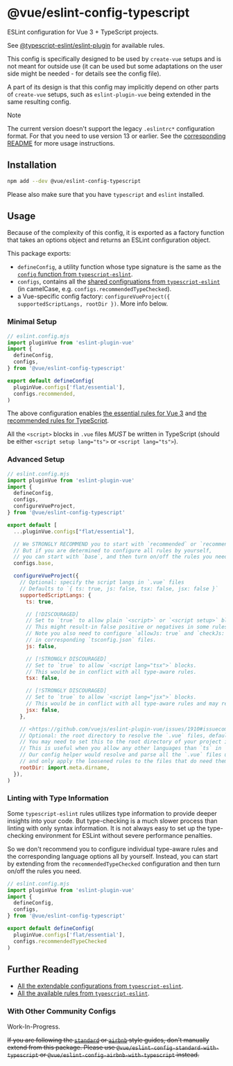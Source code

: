 # @vue/eslint-config-typescript

ESLint configuration for Vue 3 + TypeScript projects.

See [@typescript-eslint/eslint-plugin](https://typescript-eslint.io/rules/) for available rules.

This config is specifically designed to be used by `create-vue` setups
and is not meant for outside use (it can be used but some adaptations
on the user side might be needed - for details see the config file).

A part of its design is that this config may implicitly depend on
other parts of `create-vue` setups, such as `eslint-plugin-vue` being
extended in the same resulting config.

> [!NOTE]
> The current version doesn't support the legacy `.eslintrc*` configuration format. For that you need to use version 13 or earlier. See the [corresponding README](https://www.npmjs.com/package/@vue/eslint-config-typescript/v/legacy-eslintrc) for more usage instructions.

## Installation

```sh
npm add --dev @vue/eslint-config-typescript
```

Please also make sure that you have `typescript` and `eslint` installed.

## Usage

Because of the complexity of this config, it is exported as a factory function that takes an options object and returns an ESLint configuration object.

This package exports:

- `defineConfig`, a utility function whose type signature is the same as the [`config` function from `typescript-eslint`](https://typescript-eslint.io/packages/typescript-eslint#config).
- `configs`, contains all the [shared configruations from `typescript-eslint`](https://typescript-eslint.io/users/configs) (in camelCase, e.g. `configs.recommendedTypeChecked`).
- a Vue-specific config factory: `configureVueProject({ supportedScriptLangs, rootDir })`. More info below.

### Minimal Setup

```js
// eslint.config.mjs
import pluginVue from 'eslint-plugin-vue'
import {
  defineConfig,
  configs,
} from '@vue/eslint-config-typescript'

export default defineConfig(
  pluginVue.configs['flat/essential'],
  configs.recommended,
)
```

The above configuration enables [the essential rules for Vue 3](https://eslint.vuejs.org/rules/#priority-a-essential-error-prevention) and [the recommended rules for TypeScript](https://typescript-eslint.io/rules/?=recommended).

All the `<script>` blocks in `.vue` files *MUST* be written in TypeScript (should be either `<script setup lang="ts">` or `<script lang="ts">`).

### Advanced Setup

```js
// eslint.config.mjs
import pluginVue from 'eslint-plugin-vue'
import {
  defineConfig,
  configs,
  configureVueProject,
} from '@vue/eslint-config-typescript'

export default [
  ...pluginVue.configs["flat/essential"],

  // We STRONGLY RECOMMEND you to start with `recommended` or `recommendedTypeChecked`.
  // But if you are determined to configure all rules by yourself,
  // you can start with `base`, and then turn on/off the rules you need.
  configs.base,

  configureVueProject({
    // Optional: specify the script langs in `.vue` files
    // Defaults to `{ ts: true, js: false, tsx: false, jsx: false }`
    supportedScriptLangs: {
      ts: true,

      // [!DISCOURAGED]
      // Set to `true` to allow plain `<script>` or `<script setup>` blocks.
      // This might result-in false positive or negatives in some rules for `.vue` files.
      // Note you also need to configure `allowJs: true` and `checkJs: true`
      // in corresponding `tsconfig.json` files.
      js: false,

      // [!STRONGLY DISCOURAGED]
      // Set to `true` to allow `<script lang="tsx">` blocks.
      // This would be in conflict with all type-aware rules.
      tsx: false,

      // [!STRONGLY DISCOURAGED]
      // Set to `true` to allow `<script lang="jsx">` blocks.
      // This would be in conflict with all type-aware rules and may result in false positives.
      jsx: false,
    },

    // <https://github.com/vuejs/eslint-plugin-vue/issues/1910#issuecomment-1819993961>
    // Optional: the root directory to resolve the `.vue` files, defaults to `process.cwd()`.
    // You may need to set this to the root directory of your project if you have a monorepo.
    // This is useful when you allow any other languages than `ts` in `.vue` files.
    // Our config helper would resolve and parse all the `.vue` files under `rootDir`,
    // and only apply the loosened rules to the files that do need them.
    rootDir: import.meta.dirname,
  }),
)
```

### Linting with Type Information

Some `typescript-eslint` rules utilizes type information to provide deeper insights into your code.
But type-checking is a much slower process than linting with only syntax information.
It is not always easy to set up the type-checking environment for ESLint without severe performance penalties.

So we don't recommend you to configure individual type-aware rules and the corresponding language options all by yourself.
Instead, you can start by extending from the `recommendedTypeChecked` configuration and then turn on/off the rules you need.

```js
// eslint.config.mjs
import pluginVue from 'eslint-plugin-vue'
import {
  defineConfig,
  configs,
} from '@vue/eslint-config-typescript'

export default defineConfig(
  pluginVue.configs['flat/essential'],
  configs.recommendedTypeChecked
)
```

## Further Reading

- [All the extendable configurations from `typescript-eslint`](https://typescript-eslint.io/users/configs).
- [All the available rules from `typescript-eslint`](https://typescript-eslint.io/rules/).

### With Other Community Configs

Work-In-Progress.

~~If you are following the [`standard`](https://standardjs.com/) or [`airbnb`](https://github.com/airbnb/javascript/) style guides, don't manually extend from this package. Please use `@vue/eslint-config-standard-with-typescript` or `@vue/eslint-config-airbnb-with-typescript` instead.~~
